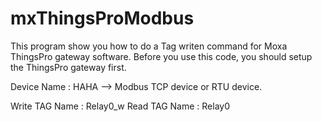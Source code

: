 # mxThingsProModbus
 This program show you how to do a Tag writen command for Moxa ThingsPro gateway software.
 Before you use this code, you should setup the ThingsPro gateway first.
 
 
Device Name : HAHA  --> Modbus TCP device or RTU device.

Write TAG Name : Relay0_w
Read TAG Name : Relay0
